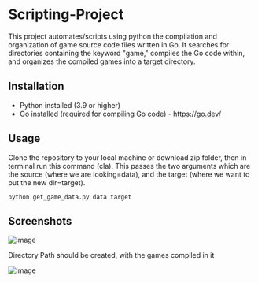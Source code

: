 # Scripting-Project
This project automates/scripts using python the compilation and organization of game source code files written in Go. It searches for directories containing the keyword "game," compiles the Go code within, and organizes the compiled games into a target directory.

## Installation
- Python installed (3.9 or higher)
- Go installed (required for compiling Go code) - https://go.dev/

## Usage
Clone the repository to your local machine or download zip folder, then in terminal run this command (cla). 
This passes the two arguments which are the source (where we are looking=data), and the target (where we want to put the new dir=target).
```
python get_game_data.py data target
```

## Screenshots
![image](https://github.com/ahmadbasyouni10/Scripting-Project/assets/120362910/4c0ec71d-8f61-472f-9233-92440b7baca2)



Directory Path should be created, with the games compiled in it


![image](https://github.com/ahmadbasyouni10/Scripting-Project/assets/120362910/02e73da2-d8db-4a9b-80f7-3b0aa6d84227)


